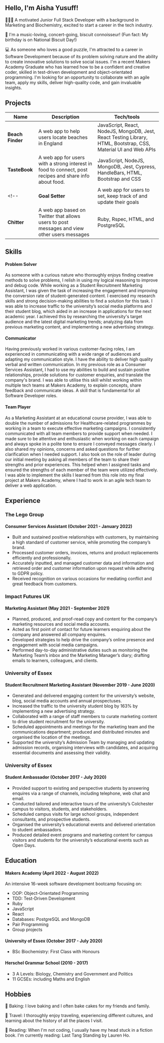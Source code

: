 ## Hello, I'm Aisha Yusuff!

👩🏿‍💻 A motivated Junior Full Stack Developer with a background in Marketing and Biochemistry, excited to start a career in the tech industry.

🍪 I'm a music-loving, concert-going, biscuit connoisseur! (Fun fact: My birthday is on National Biscuit Day!)

💻 As someone who loves a good puzzle, I'm attracted to a career in Software Development because of its problem solving nature and the ability to create innovative solutions to solve social issues. I'm a recent Makers Academy Graduate who has learned how to be a confident and creative coder, skilled in test-driven development and object-orientated programming. I'm looking for an opportunity to collaborate with an agile team, apply my skills, deliver high-quality code, and gain invaluable insights.

## Projects

| Name             | Description                                                                                            | Tech/tools                                                                                                      |
| ---------------- | ------------------------------------------------------------------------------------------------------ | --------------------------------------------------------------------------------------------------------------- |
| **Beach Finder** | A web app to help users locate beaches in England                                                      | JavaScript, React, NodeJS, MongoDB, Jest, React Testing Library, HTML, Bootstrap, CSS, Material UI and Web APIs |
| **TasteBook**    | A web app for users with a strong interest in food to connect, post recipes and share info about food. | JavaScript, NodeJS, MongoDB, Jest, Cypress, HandleBars, HTML, Bootstrap and CSS                                 |
<!-- | **Goal Setter**  | A web app for users to set, keep track of and update their goals                                       | JavaScript, React, NodeJS, RESTful APIs and MongoDB                                                             | -->
| **Chitter**      | A web app based on Twitter that allows users to post messages and view other users messages            | Ruby, Rspec, HTML, and PostgreSQL                                                                               |

## Skills

#### Problem Solver

As someone with a curious nature who thoroughly enjoys finding creative methods to solve problems, I relish in using my logical reasoning to improve and debug code. While working as a Student Recruitment Marketing Assistant, I was given the task of increasing the engagement and improving the conversion rate of student-generated content. I exercised my research skills and strong decision-making abilities to find a solution for this task. I was able to increase traffic to the university’s social media platforms and their student blog, which aided in an increase in applications for the next academic year. I achieved this by researching the university's target audience and the latest digital marketing trends; analyzing data from previous marketing content, and implementing a new advertising strategy.

#### Communicator

Having previously worked in various customer-facing roles, I am experienced in communicating with a wide range of audiences and adapting my communication style. I have the ability to deliver high quality verbal and written communication. In my previous role as a Consumer Services Assistant, I had to use my abilities to build and sustain positive relationships, provide solutions for customer enquiries, and translate the company's brand. I was able to utilise this skill whilst working within multiple tech teams at Makers Academy, to explain concepts, share feedback and communicate ideas. A skill that is fundamental for all Software Developer roles.

#### Team Player

As a Marketing Assistant at an educational course provider, I was able to double the number of admissions for Healthcare-related programmes by working in a team to execute effective marketing campaigns. I consistently communicated with all team members to provide support when needed. I made sure to be attentive and enthusiastic when working on each campaign and always spoke in a polite tone to ensure I conveyed messages clearly. I also shared my opinions, concerns and asked questions for further clarification when I needed support. I also took on the role of leader during our initial meeting by asking all members of the team to share their strengths and prior experiences. This helped when I assigned tasks and ensured the strengths of each member of the team were utilized effectively. I was able to implement the skills I learned from this role into my final project at Makers Academy, where I had to work in an agile tech team to deliver a web application.

## Experience

### The Lego Group

#### Consumer Services Assistant (October 2021 - January 2022)

- Built and sustained positive relationships with customers, by maintaining a high standard of customer service, while promoting the company’s brand.
- Processed customer orders, invoices, returns and product replacements efficiently and professionally.
- Accurately inputted, and managed customer data and information and retrieved order and customer information upon request while adhering to GDPR policy.
- Received recognition on various occasions for mediating conflict and great feedback from customers.

### Impact Futures UK

#### Marketing Assistant (May 2021 - September 2021)

- Planned, produced, and proof-read copy and content for the company’s marketing resources and social media accounts.
- Acted as first point of contact for future learners enquiring about the company and answered all company enquires.
- Developed strategies to help drive the company’s online presence and engagement with social media campaigns.
- Performed day-to-day administrative duties such as monitoring the Marketing Team’s inbox and the Marketing Manager’s diary; drafting emails to learners, colleagues, and clients.

### University of Essex

#### Student Recruitment Marketing Assistant (November 2019 - June 2020)

- Generated and delivered engaging content for the university’s website, blog, social media accounts and annual prospectuses.
- Increased the traffic to the university student blog by 163% by implementing a new advertising strategy.
- Collaborated with a range of staff members to curate marketing content to drive student recruitment for the university.
- Scheduled appointments and meetings for the marketing team and the communications department; produced and distributed minutes and organised the location of the meetings.
- Supported the university’s Admission Team by managing and updating admission records, organising interviews with candidates, and acquiring essential documents and assessing their validity.

### University of Essex

#### Student Ambassador (October 2017 - July 2020)

- Provided support to existing and perspective students by answering enquires via a range of channels, including telephone, web chat and email.
- Conducted tailored and interactive tours of the university’s Colchester campus to visitors, students, and stakeholders.
- Scheduled campus visits for large school groups, independent consultants, and prospective students.
- Organised the university’s educational events and delivered orientation to student ambassadors.
- Produced detailed event programs and marketing content for campus visitors and students for the university’s educational events such as Open Days.

## Education

#### Makers Academy (April 2022 - August 2022)

An intensive 16-week software development bootcamp focusing on:

- OOP: Object-Orientated Programming
- TDD: Test-Driven Development
- Ruby
- JavaScript
- React
- Databases: PostgreSQL and MongoDB
- Pair Programming
- Group projects

#### University of Essex (October 2017 - July 2020)

- BSc Biochemistry: First Class with Honours

#### Herschel Grammar School (2010 - 2017)

- 3 A Levels: Biology, Chemistry and Government and Politics
- 11 GCSEs: including Maths and English

## Hobbies

🧁 Baking: I love baking and I often bake cakes for my friends and family.

🛫 Travel: I thoroughly enjoy traveling, experiencing different cultures, and learning about the history of all the places I visit.

📖 Reading: When I'm not coding, I usually have my head stuck in a fiction book. I'm currently reading: Last Tang Standing by Lauren Ho.
